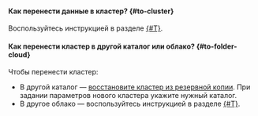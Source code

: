 #### Как перенести данные в кластер? {#to-cluster}

Воспользуйтесь инструкцией в разделе [{#T}](../../managed-mysql/tutorials/data-migration.md).

#### Как перенести кластер в другой каталог или облако? {#to-folder-cloud}

Чтобы перенести кластер:
* В другой каталог — [восстановите кластер из резервной копии](../../managed-mysql/operations/cluster-backups.md#restore). При задании параметров нового кластера укажите нужный каталог.
* В другое облако — воспользуйтесь инструкцией в разделе [{#T}](../../managed-mysql/tutorials/data-migration.md).
